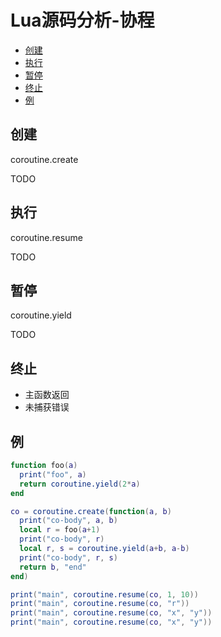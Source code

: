 # Lua源码分析-协程


<!-- vim-markdown-toc GFM -->

* [创建](#创建)
* [执行](#执行)
* [暂停](#暂停)
* [终止](#终止)
* [例](#例)

<!-- vim-markdown-toc -->



## 创建

coroutine.create

TODO



## 执行

coroutine.resume

TODO



## 暂停

coroutine.yield

TODO



## 终止

- 主函数返回
- 未捕获错误



## 例

```lua
function foo(a)
  print("foo", a)
  return coroutine.yield(2*a)
end

co = coroutine.create(function(a, b)
  print("co-body", a, b)
  local r = foo(a+1)
  print("co-body", r)
  local r, s = coroutine.yield(a+b, a-b)
  print("co-body", r, s)
  return b, "end"
end)

print("main", coroutine.resume(co, 1, 10))
print("main", coroutine.resume(co, "r"))
print("main", coroutine.resume(co, "x", "y"))
print("main", coroutine.resume(co, "x", "y"))
```

